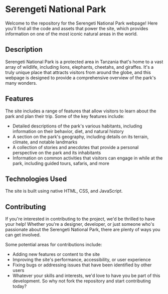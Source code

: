 # Serengeti National Park

Welcome to the repository for the Serengeti National Park webpage! Here you'll find all the code and assets that power the site, which provides information on one of the most iconic natural areas in the world.

## Description
Serengeti National Park is a protected area in Tanzania that's home to a vast array of wildlife, including lions, elephants, cheetahs, and giraffes. It's a truly unique place that attracts visitors from around the globe, and this webpage is designed to provide a comprehensive overview of the park's many wonders.

## Features
The site includes a range of features that allow visitors to learn about the park and plan their trip. Some of the key features include:

- Detailed descriptions of the park's various habitants, including information on their behavior, diet, and natural history
- A section on the park's geography, including details on its terrain, climate, and notable landmarks
- A collection of stories and anecdotes that provide a personal perspective on the park and its inhabitants
- Information on common activities that visitors can engage in while at the park, including guided tours, safaris, and more

## Technologies Used

The site is built using native HTML, CSS, and JavaScript.

## Contributing
If you're interested in contributing to the project, we'd be thrilled to have your help! Whether you're a designer, developer, or just someone who's passionate about the Serengeti National Park, there are plenty of ways you can get involved.

Some potential areas for contributions include:

- Adding new features or content to the site
- Improving the site's performance, accessibility, or user experience
- Fixing bugs or addressing issues that have been identified by other users
- Whatever your skills and interests, we'd love to have you be part of this development. So why not fork the repository and start contributing today?
